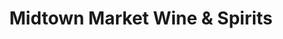 ---
title: "Midtown Market Wine & Spirits"
url: /hattiesburg/midtown-market-wine-und-spirits/
shop: Spirituosen
---